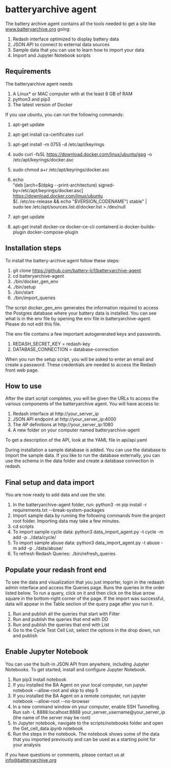# batteryarchive agent

The battery archive agent contains all the tools needed to get a site like www.batteryarchive.org going:

1. Redash interface optimized to display battery data
2. JSON API to connect to external data sources
3. Sample data that you can use to learn how to import your data
4. Import and Jupyter Notebook scripts

## Requirements 

The batteryarchive agent needs 

1. A Linux* or MAC computer with at the least 8 GB of RAM 
2. python3 and pip3 
3. The latest version of Docker

If you use ubuntu, you can run the following commands:

1. apt-get update
2. apt-get install ca-certificates curl
3. apt-get install -m 0755 -d /etc/apt/keyrings
4. sudo curl -fsSL https://download.docker.com/linux/ubuntu/gpg -o /etc/apt/keyrings/docker.asc
5. sudo chmod a+r /etc/apt/keyrings/docker.asc
6. echo \
  "deb [arch=$(dpkg --print-architecture) signed-by=/etc/apt/keyrings/docker.asc] https://download.docker.com/linux/ubuntu \
  $(. /etc/os-release && echo "$VERSION_CODENAME") stable" | \
  sudo tee /etc/apt/sources.list.d/docker.list > /dev/null

7. apt-get update
8. apt-get install docker-ce docker-ce-cli containerd.io docker-buildx-plugin docker-compose-plugin

## Installation steps

To install the battery-archive agent follow these steps:

1. git clone https://github.com/battery-lcf/batteryarchive-agent
2. cd batteryarchive-agent
3. ./bin/docker_gen_env
4. ./bin/setup
5. ./bin/start
6. ./bin/import_queries

The script docker_gen_env generates the information required to access the Postgres database where your battery data is installed. You can see what is in the env file by opening the env file in batteryarchive-agent. Please do not edit this file. 

The env file contains a few important autogenerated keys and passwords. 

1. REDASH_SECRET_KEY = redash-key
2. DATABASE_CONNECTION = database-connection

When you run the setup script, you will be asked to enter an email and create a password. These credentials are needed to access the Redash front web page.

## How to use

After the start script completes, you will be given the URLs to access the various components of the batteryarchive agent. You will have access to:

1. Redash interface at http://your_server_ip
2. JSON API endpoint at http://your_server_ip:4000
3. The AP definitions at http://your_server_ip:1080
4. A new folder on your computer named batteryarchive-agent

To get a description of the API, look at the YAML file in api/api.yaml

During installation a sample database is added. You can use the database to import the sample data. If you like to run the database externally, you can use the schema in the data folder and create a database connection in redash. 

## Final setup and data import

You are now ready to add data and use the site.

1. In the batteryarchive-agent folder, run: python3 -m pip install -r requirements.txt --break-system-packages
2. Import sample data by running the following commands from the project root folder. Importing data may take a few minutes.
3. cd scripts 
4. To import sample cycle data: python3 data_import_agent.py -t cycle -m add -p ../data/cycle/  
5. To import sample abuse data: python3 data_import_agent.py -t abuse -m add -p ../data/abuse/
6. To refresh Redash Queries: ./bin/refresh_queries

## Populate your redash front end

To see the data and visualization that you just importer, login in the redaash admin interface and access the Queries page. Runs the queries in the order listed below. To run a query, click on it and then click on the blue arrow square in the bottom-right corner of the page. If the import was successful, data will appear in the Table section of the query page after you run it. 

1. Run and publish all the queries that start with Filter
2. Run and publish the queries that end with DD 
3. Run and publish the queries that end with List
4. Go to the Cycle Test Cell List, select the options in the drop down, run and publish


## Enable Jupyter Notebook

You can use the built-in JSON API from anywhere, including Jupyter Notebooks. To get started, install and configure Jupyter Notebook.

1. Run pip3 install notebook
2. If you installed the BA Agent on your local computer, run jupyter notebook --allow-root and skip to step 5
3. If you installed the BA Agent on a remote computer, run  jupyter notebook --allow-root --no-browser 
4. In a new command window on your computer, enable SSH Tunnelling. Run ssh -L 8888:localhost:8888 your_server_username@your_server_ip (the name of the server may be root)
5. In Jupyter notebook, navigate to the scripts/notebooks folder and open the Get_cell_data.ipynb notebook
6. Run the steps in the notebook. The notebook shows some of the data that you imported previously and can be used as a starting point for your analysis

If you have questions or comments, please contact us at info@batteryarchive.org
